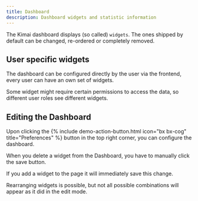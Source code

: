 ```yaml
---
title: Dashboard
description: Dashboard widgets and statistic information
---
```


The Kimai dashboard displays (so called) `widgets`.
The ones shipped by default can be changed, re-ordered or completely removed.

## User specific widgets

The dashboard can be configured directly by the user via the frontend, every user can have an own set of widgets.

Some widget might require certain permissions to access the data, so different user roles see different widgets.

## Editing the Dashboard 

Upon clicking the {% include demo-action-button.html icon="bx bx-cog" title="Preferences" %} button in the top right corner, you can configure the dashboard.

When you delete a widget from the Dashboard, you have to manually click the save button.

If you add a widget to the page it will immediately save this change.

Rearranging widgets is possible, but not all possible combinations will appear as it did in the edit mode. 
